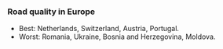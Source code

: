 ### Road quality in Europe

- Best: Netherlands, Switzerland, Austria, Portugal.
- Worst: Romania, Ukraine, Bosnia and Herzegovina, Moldova.
